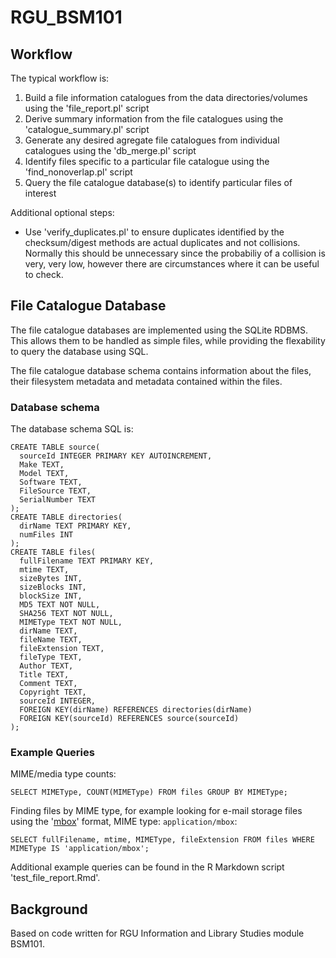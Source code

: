 # RGU_BSM101

## Workflow

The typical workflow is:

1. Build a file information catalogues from the data directories/volumes using
   the 'file_report.pl' script
2. Derive summary information from the file catalogues using the
   'catalogue_summary.pl' script
3. Generate any desired agregate file catalogues from individual catalogues
   using the 'db_merge.pl' script
4. Identify files specific to a particular file catalogue using the
   'find_nonoverlap.pl' script
5. Query the file catalogue database(s) to identify particular files of
   interest

Additional optional steps:

*  Use 'verify_duplicates.pl' to ensure duplicates identified by the
   checksum/digest methods are actual duplicates and not collisions. Normally
   this should be unnecessary since the probabiliy of a collision is very,
   very low, however there are circumstances where it can be useful to check.

## File Catalogue Database

The file catalogue databases are implemented using the SQLite RDBMS. This
allows them to be handled as simple files, while providing the flexability
to query the database using SQL.

The file catalogue database schema contains information about the files, their
filesystem metadata and metadata contained within the files.

### Database schema

The database schema SQL is:
```
CREATE TABLE source(
  sourceId INTEGER PRIMARY KEY AUTOINCREMENT,
  Make TEXT,
  Model TEXT,
  Software TEXT,
  FileSource TEXT,
  SerialNumber TEXT
);
CREATE TABLE directories(
  dirName TEXT PRIMARY KEY,
  numFiles INT
);
CREATE TABLE files(
  fullFilename TEXT PRIMARY KEY,
  mtime TEXT,
  sizeBytes INT,
  sizeBlocks INT,
  blockSize INT,
  MD5 TEXT NOT NULL,
  SHA256 TEXT NOT NULL,
  MIMEType TEXT NOT NULL,
  dirName TEXT,
  fileName TEXT,
  fileExtension TEXT,
  fileType TEXT,
  Author TEXT,
  Title TEXT,
  Comment TEXT,
  Copyright TEXT,
  sourceId INTEGER,
  FOREIGN KEY(dirName) REFERENCES directories(dirName)
  FOREIGN KEY(sourceId) REFERENCES source(sourceId)
);
```

### Example Queries

MIME/media type counts:
```
SELECT MIMEType, COUNT(MIMEType) FROM files GROUP BY MIMEType;
```

Finding files by MIME type, for example looking for e-mail storage files
using the '[mbox](https://en.wikipedia.org/wiki/Mbox)' format, MIME type:
`application/mbox`:
```
SELECT fullFilename, mtime, MIMEType, fileExtension FROM files WHERE MIMEType IS 'application/mbox';
```

Additional example queries can be found in the R Markdown script
'test_file_report.Rmd'.

## Background

Based on code written for RGU Information and Library Studies module BSM101.
